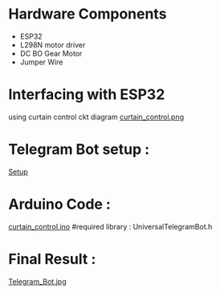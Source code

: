 # Hardware Components
- ESP32
- L298N motor driver
- DC BO Gear Motor
- Jumper Wire
# Interfacing with ESP32
using curtain control ckt diagram [curtain_control.png](https://github.com/ommibhatt/Home-Automation-Curtain-Control-By-ESP32/blob/main/curtain_control.png)
# Telegram Bot setup :
[Setup](https://randomnerdtutorials.com/telegram-control-esp32-esp8266-nodemcu-outputs/)
# Arduino Code : 
[curtain_control.ino](https://github.com/ommibhatt/Home-Automation-Curtain-Control-By-ESP32/blob/main/curtain_control.ino)
#required library : 
UniversalTelegramBot.h
# Final Result :
[Telegram_Bot.jpg](https://github.com/ommibhatt/Home-Automation-Curtain-Control-By-ESP32/blob/main/Telegram_Bot.jpg)
